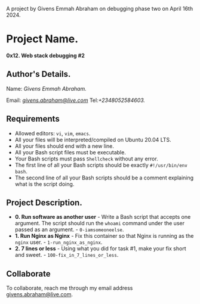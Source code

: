  A project by Givens Emmah Abraham on debugging phase two on April 16th 2024.
# Project Name.
**0x12. Web stack debugging #2**

## Author's Details.
Name: *Givens Emmah Abraham.*

Email: *givens.abraham@live.com*
Tel:*+2348052584603.*

##  Requirements

*   Allowed editors: `vi`, `vim`, `emacs`.
*   All your files will be interpreted/compiled on Ubuntu 20.04 LTS.
*   All your files should end with a new line.
*   All your Bash script files must be executable.
*   Your Bash scripts must pass `Shellcheck` without any error.
*   The first line of all your Bash scripts should be exactly `#!/usr/bin/env bash`.
*   The second line of all your Bash scripts should be a comment explaining what is the script doing.


## Project Description.

* **0. Run software as another user** - Write a Bash script that accepts one argument. The script should run the `whoami` command under the user passed as an argument. - `0-iamsomeoneelse`.
* **1. Run Nginx as Nginx** - Fix this container so that Nginx is running as the `nginx` user. - `1-run_nginx_as_nginx`.
* **2. 7 lines or less** - Using what you did for task #1, make your fix short and sweet. - `100-fix_in_7_lines_or_less`.


## Collaborate

To collaborate, reach me through my email address givens.abraham@live.com.

